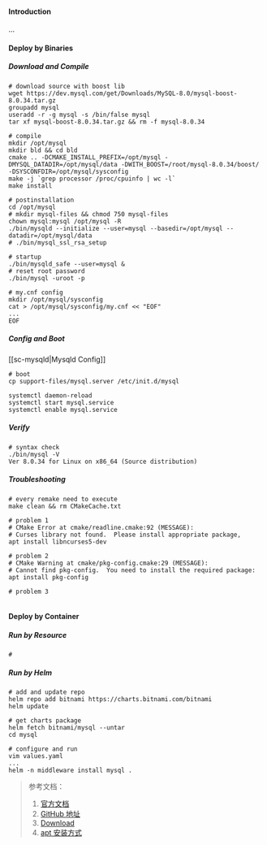 #### Introduction
...


#### Deploy by Binaries
##### Download and Compile
```shell
# download source with boost lib
wget https://dev.mysql.com/get/Downloads/MySQL-8.0/mysql-boost-8.0.34.tar.gz
groupadd mysql
useradd -r -g mysql -s /bin/false mysql
tar xf mysql-boost-8.0.34.tar.gz && rm -f mysql-8.0.34

# compile 
mkdir /opt/mysql
mkdir bld && cd bld
cmake .. -DCMAKE_INSTALL_PREFIX=/opt/mysql -DMYSQL_DATADIR=/opt/mysql/data -DWITH_BOOST=/root/mysql-8.0.34/boost/ -DSYSCONFDIR=/opt/mysql/sysconfig
make -j `grep processor /proc/cpuinfo | wc -l`
make install

# postinstallation
cd /opt/mysql
# mkdir mysql-files && chmod 750 mysql-files
chown mysql:mysql /opt/mysql -R
./bin/mysqld --initialize --user=mysql --basedir=/opt/mysql --datadir=/opt/mysql/data
# ./bin/mysql_ssl_rsa_setup

# startup
./bin/mysqld_safe --user=mysql &
# reset root password
./bin/mysql -uroot -p

# my.cnf config
mkdir /opt/mysql/sysconfig
cat > /opt/mysql/sysconfig/my.cnf << "EOF"
...
EOF

```

##### Config and Boot
[[sc-mysqld|Mysqld Config]]

```shell
# boot 
cp support-files/mysql.server /etc/init.d/mysql

systemctl daemon-reload
systemctl start mysql.service
systemctl enable mysql.service
```

##### Verify
```shell
# syntax check
./bin/mysql -V
Ver 8.0.34 for Linux on x86_64 (Source distribution)
```

##### Troubleshooting
```shell
# every remake need to execute
make clean && rm CMakeCache.txt

# problem 1
# CMake Error at cmake/readline.cmake:92 (MESSAGE):
# Curses library not found.  Please install appropriate package,
apt install libncurses5-dev

# problem 2
# CMake Warning at cmake/pkg-config.cmake:29 (MESSAGE):
# Cannot find pkg-config.  You need to install the required package:
apt install pkg-config

# problem 3


```


#### Deploy by Container
##### Run by Resource
```shell
#
```

##### Run by Helm
```shell
# add and update repo
helm repo add bitnami https://charts.bitnami.com/bitnami
helm update

# get charts package
helm fetch bitnami/mysql --untar
cd mysql

# configure and run
vim values.yaml
...
helm -n middleware install mysql .

```


> 参考文档：
> 1. [官方文档](https://www.mysql.com/)
> 2. [GitHub 地址](https://github.com/mysql/mysql-server)
> 3. [Download](https://dev.mysql.com/downloads/)
> 4. [apt 安装方式](https://dev.mysql.com/doc/mysql-apt-repo-quick-guide/en/)
